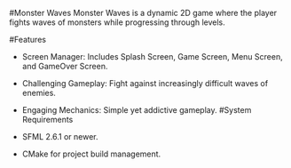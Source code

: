 #Monster Waves
Monster Waves is a dynamic 2D game where the player fights waves of monsters while progressing through levels.

#Features
- Screen Manager: Includes Splash Screen, Game Screen, Menu Screen, and GameOver Screen.
- Challenging Gameplay: Fight against increasingly difficult waves of enemies.
- Engaging Mechanics: Simple yet addictive gameplay.
#System Requirements

- SFML 2.6.1 or newer.
- CMake for project build management.
